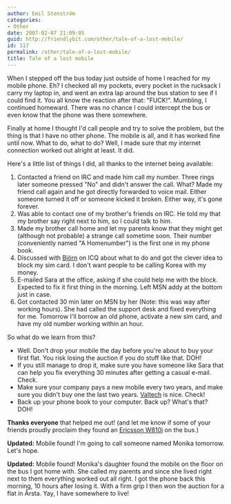 ```yaml
---
author: Emil Stenström
categories:
- Other
date: 2007-02-07 21:09:05
guid: http://friendlybit.com/other/tale-of-a-lost-mobile/
id: 117
permalink: /other/tale-of-a-lost-mobile/
title: Tale of a lost mobile
---
```


When I stepped off the bus today just outside of home I reached for my mobile phone. Eh? I checked all my pockets, every pocket in the rucksack I carry my laptop in, and went an extra lap around the bus station to see if I could find it. You all know the reaction after that: "FUCK!". Mumbling, I continued homeward. There was no chance I could intercept the bus or even know that the phone was there somewhere.

Finally at home I thought I'd call people and try to solve the problem, but the thing is that I have no other phone. The mobile is all, and it has worked fine until now. What to do, what to do? Well, I made sure that my internet connection worked out alright at least. It did.

Here's a little list of things I did, all thanks to the internet being available:

  1. Contacted a friend on IRC and made him call my number. Three rings later someone pressed "No" and didn't answer the call. What? Made my friend call again and he got directly forwarded to voice mail. Either someone turned it off or someone kicked it broken. Either way, it's gone forever.
  2. Was able to contact one of my brother's friends on IRC. He told my that my brother say right next to him, so I could talk to him.
  3. Made my brother call home and let my parents know that they might get (although not probable) a strange call sometime soon. Their number (conveniently named "A Homenumber") is the first one in my phone book.
  4. Discussed with [Björn](http://www.rundkvadrat.com) on ICQ about what to do and got the clever idea to block my sim card. I don't want people to be calling Korea with my money.
  5. E-mailed Sara at the office, asking if she could help me with the block. Expected to fix it first thing in the morning. Left MSN addy at the bottom just in case.
  6. Got contacted 30 min later on MSN by her (Note: this was way after working hours). She had called the support desk and fixed everything for me. Tomorrow I'll borrow an old phone, activate a new sim card, and have my old number working within an hour.

So what do we learn from this?

  * Well. Don't drop your mobile the day before you're about to buy your first flat. You risk losing the auction if you do stuff like that. DOH!
  * If you still manage to drop it, make sure you have someone like Sara that can help you fix everything 30 minutes after getting a casual e-mail. Check.
  * Make sure your company pays a new mobile every two years, and make sure you didn't buy one the last two years. [Valtech](http://www.valtech.se) is nice. Check!
  * Back up your phone book to your computer. Back up? What's that? DOH!

**Thanks everyone** that helped me out! (and let me know if some of your friends proudly proclaim they found an [Ericsson W810i](http://www.sonyericsson.com/spg.jsp?cc=global&amp;lc=en&amp;ver=4001&amp;template=pp1_1_1&amp;zone=pp&amp;lm=pp1&amp;pid=10376) on the bus.)

**Updated:** Mobile found! I'm going to call someone named Monika tomorrow. Let's hope.

**Updated:** Mobile found! Monika's daughter found the mobile on the floor on the bus I got home with. She called my parents and since she lived right next to them everything worked out all right. I got the phone back this morning, 10 hours after losing it. With a firm grip I then won the auction for a flat in Årsta. Yay, I have somewhere to live!
